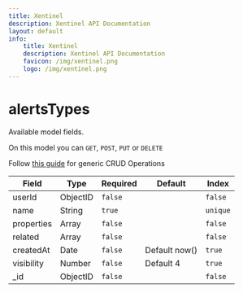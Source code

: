 ```yaml
---
title: Xentinel
description: Xentinel API Documentation
layout: default
info:
    title: Xentinel
    description: Xentinel API Documentation
    favicon: /img/xentinel.png
    logo: /img/xentinel.png
---
```

# alertsTypes

Available model fields.

On this model you can `GET`, `POST`, `PUT` or `DELETE`

Follow [this guide](/xentinel/crud) for generic CRUD Operations

|Field|Type|Required|Default|Index|
|---|---|---|---|---|
|userId|ObjectID|`false`||`false`|
|name|String|`true`||`unique`|
|properties|Array|`false`||`false`|
|related|Array|`false`||`false`|
|createdAt|Date|`false`|Default now() |`true`|
|visibility|Number|`false`|Default 4|`true`|
|_id|ObjectID|`false`||`false`|
